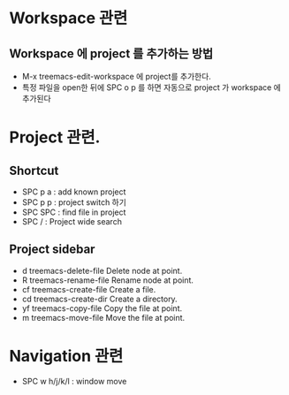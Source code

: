 # Workspace 관련

## Workspace 에 project 를 추가하는 방법

- M-x treemacs-edit-workspace 에 project를 추가한다.
- 특정 파일을 open한 뒤에 SPC o p 를 하면 자동으로 project 가 workspace 에 추가된다

# Project 관련.

## Shortcut

- SPC p a : add known project
- SPC p p : project switch 하기
- SPC SPC : find file in project
- SPC / : Project wide search

## Project sidebar

- d 	treemacs-delete-file	Delete node at point.
- R 	treemacs-rename-file	Rename node at point.
- cf	treemacs-create-file	Create a file.
- cd	treemacs-create-dir	Create a directory.
- yf	treemacs-copy-file	Copy the file at point.
- m    	treemacs-move-file	Move the file at point.

# Navigation 관련

- SPC w h/j/k/l : window move
